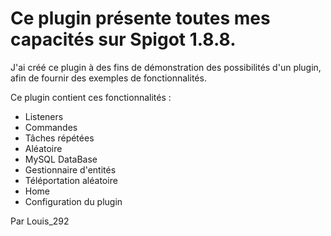 # Ce plugin présente toutes mes capacités sur Spigot 1.8.8.
J'ai créé ce plugin à des fins de démonstration des possibilités d'un plugin, afin de fournir des exemples de fonctionnalités.

Ce plugin contient ces fonctionnalités :

- Listeners
- Commandes
- Tâches répétées
- Aléatoire
- MySQL DataBase
- Gestionnaire d'entités
- Téléportation aléatoire
- Home
- Configuration du plugin

Par Louis_292
